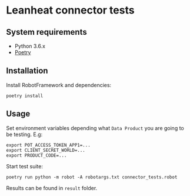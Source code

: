 # Leanheat connector tests

## System requirements

- Python 3.6.x
- [Poetry](https://python-poetry.org/docs/)

## Installation

Install RobotFramework and dependencies:

    poetry install

## Usage

Set environment variables depending what `Data Product` you are going to be testing. E.g:

    export POT_ACCESS_TOKEN_APP1=...
    export CLIENT_SECRET_WORLD=...
    export PRODUCT_CODE=...

Start test suite:

    poetry run python -m robot -A robotargs.txt connector_tests.robot

Results can be found in `result` folder.
